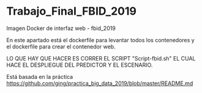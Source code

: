 # Trabajo_Final_FBID_2019
Imagen Docker de interfaz web - fbid_2019

En este apartado está el dockerfile para levantar todos los contenedores y el dockerfile para crear el contenedor web.

LO QUE HAY QUE HACER ES CORRER EL SCRIPT "Script-fbid.sh" EL CUAL HACE EL DESPLIEGUE DEL PREDICTOR Y EL ESCENARIO.

Está basada en la práctica https://github.com/ging/practica_big_data_2019/blob/master/README.md
